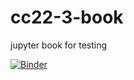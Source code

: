 # cc22-3-book

jupyter book for testing

[![Binder](https://mybinder.org/badge_logo.svg)](https://mybinder.org/v2/gh/the-intern/cc22-3-book/main?labpath=cc22-point-3%2F_build%2Fjupyter_execute%2Fhelpers%2Fmarkdown-notebooks.ipynb)
